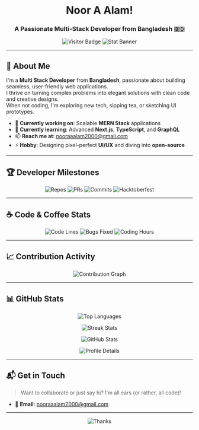 <!-- Profile Header -->
<div align="center">
  
# Noor A Alam!
### A Passionate Multi-Stack Developer from Bangladesh 🇧🇩

![Visitor Badge](https://komarev.com/ghpvc/?username=nooraalam1&label=Profile%20views&color=0e75b6&style=flat)
![Stat Banner](https://github-stats-alpha.vercel.app/api?username=nooraalam1&cc=000&tc=fff&ic=fff&bc=000)

</div>

---

## 🌟 About Me

I'm a **Multi Stack Developer** from **Bangladesh**, passionate about building seamless, user-friendly web applications.  
I thrive on turning complex problems into elegant solutions with clean code and creative designs.  
When not coding, I'm exploring new tech, sipping tea, or sketching UI prototypes.

- 🔭 **Currently working on**: Scalable **MERN Stack** applications  
- 🌱 **Currently learning**: Advanced **Next.js**, **TypeScript**, and **GraphQL**  
- 📫 **Reach me at**: [nooraaalam2000@gmail.com](mailto:nooraaalam2000@gmail.com)  
- ⚡ **Hobby**: Designing pixel-perfect **UI/UX** and diving into **open-source**

---

## 🏆 Developer Milestones

<div align="center">

![Repos](https://img.shields.io/badge/Repositories%20Created-50%2B-brightgreen?style=flat-square)
![PRs](https://img.shields.io/badge/Pull%20Requests-200%2B-blue?style=flat-square)
![Commits](https://img.shields.io/badge/Commits%20Made-5000%2B-orange?style=flat-square)
![Hacktoberfest](https://img.shields.io/badge/Hacktoberfest%20PRs-20%2B-purple?style=flat-square)

</div>

---

## ☕ Code & Coffee Stats

<div align="center">

![Code Lines](https://img.shields.io/badge/Lines%20of%20Code%20Written-50K%2B-orange?style=flat-square)
![Bugs Fixed](https://img.shields.io/badge/Bugs%20Squashed-500%2B-red?style=flat-square)
![Coding Hours](https://img.shields.io/badge/Hours%20Coded-2000%2B-blue?style=flat-square)

</div>

---

## 📈 Contribution Activity

<div align="center">

![Contribution Graph](https://github-readme-activity-graph.vercel.app/graph?username=nooraalam1&theme=dracula&area=true&hide_border=true)

</div>

---

## 📊 GitHub Stats

<div align="center">

![Top Languages](https://github-readme-stats.vercel.app/api/top-langs?username=nooraalam1&show_icons=true&locale=en&layout=compact&theme=dracula)

![Streak Stats](https://github-readme-streak-stats.herokuapp.com/?user=nooraalam1&theme=dracula)

![GitHub Stats](https://github-readme-stats.vercel.app/api?username=nooraalam1&show_icons=true&theme=dracula&count_private=true&include_all_commits=true)

![Profile Details](https://github-profile-summary-cards.vercel.app/api/cards/profile-details?username=nooraalam1&theme=dracula)

</div>

---

## 📬 Get in Touch

> Want to collaborate or just say hi? I'm all ears (or rather, all code)!

- 📧 **Email**: [nooraaalam2000@gmail.com](mailto:nooraaalam2000@gmail.com)

---

<div align="center">

![Thanks](https://img.shields.io/badge/Thanks%20for%20visiting!-Let's%20create%20something%20epic%20together-1E90FF?style=for-the-badge)

</div>
